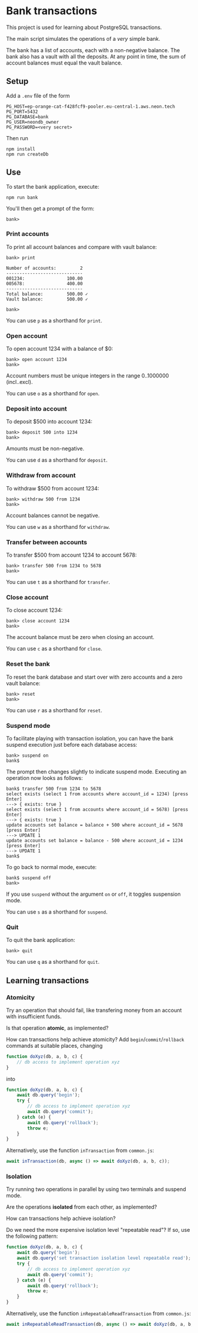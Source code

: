 # Bank transactions

This project is used for learning about PostgreSQL transactions.

The main script simulates the operations of a *very* simple bank.

The bank has a list of accounts, each with a non-negative balance. The
bank also has a vault with all the deposits. At any point in time, the
sum of account balances must equal the vault balance.

## Setup

Add a `.env` file of the form
```env
PG_HOST=ep-orange-cat-f428fcf9-pooler.eu-central-1.aws.neon.tech
PG_PORT=5432
PG_DATABASE=bank
PG_USER=neondb_owner
PG_PASSWORD=<very secret>
```
Then run

```shell
npm install
npm run createDb
```

## Use

To start the bank application, execute:
```shell
npm run bank
```

You'll then get a prompt of the form:
```text
bank> 
```

### Print accounts
To print all account balances and compare with vault balance:
```text
bank> print

Number of accounts:         2
-----------------------------
001234:                100.00
005678:                400.00
-----------------------------
Total balance:         500.00 ✓
Vault balance:         500.00 ✓

bank>
```
You can use `p` as a shorthand for `print`.

### Open account
To open account 1234 with a balance of $0:
```text
bank> open account 1234
bank>
```
Account numbers must be unique integers in the range 0..1000000 (incl..excl).

You can use `o` as a shorthand for `open`.

### Deposit into account
To deposit $500 into account 1234:
```text
bank> deposit 500 into 1234
bank>
```
Amounts must be non-negative.

You can use `d` as a shorthand for `deposit`.

### Withdraw from account
To withdraw $500 from account 1234:
```text
bank> withdraw 500 from 1234
bank>
```
Account balances cannot be negative.

You can use `w` as a shorthand for `withdraw`.

### Transfer between accounts
To transfer $500 from account 1234 to account 5678:
```text
bank> transfer 500 from 1234 to 5678
bank>
```

You can use `t` as a shorthand for `transfer`.

### Close account
To close account 1234:
```text
bank> close account 1234
bank>
```
The account balance must be zero when closing an account.

You can use `c` as a shorthand for `close`.

### Reset the bank
To reset the bank database and start over with zero accounts and
a zero vault balance:
```text
bank> reset
bank>
```

You can use `r` as a shorthand for `reset`.

### Suspend mode

To facilitate playing with transaction isolation, you can have
the bank suspend execution just before each database access:
```text
bank> suspend on
bank$ 
```
The prompt then changes slightly to indicate suspend mode.
Executing an operation now looks as follows:
```text
bank$ transfer 500 from 1234 to 5678
select exists (select 1 from accounts where account_id = 1234) [press Enter]
---> { exists: true }
select exists (select 1 from accounts where account_id = 5678) [press Enter]
---> { exists: true }
update accounts set balance = balance + 500 where account_id = 5678 [press Enter]
---> UPDATE 1
update accounts set balance = balance - 500 where account_id = 1234 [press Enter]
---> UPDATE 1
bank$
```
To go back to normal mode, execute:
```text
bank$ suspend off
bank>
```

If you use `suspend` without the argument `on` or `off`, it toggles suspension
mode.

You can use `s` as a shorthand for `suspend`.

### Quit
To quit the bank application:
```text
bank> quit
```

You can use `q` as a shorthand for `quit`.

## Learning transactions

### Atomicity
Try an operation that should fail, like transfering money from
an account with insufficient funds.

Is that operation **atomic**, as implemented?

How can transactions help achieve atomicity?
Add `begin`/`commit`/`rollback` commands at suitable places,
changing
```js
function doXyz(db, a, b, c) {
    // db access to implement operation xyz
}
```
into
```js
function doXyz(db, a, b, c) {
    await db.query('begin');
    try {
        // db access to implement operation xyz
        await db.query('commit');
    } catch (e) {
        await db.query('rollback');
        throw e;
    }
}
```
Alternatively, use the function `inTransaction` from `common.js`:
```js
await inTransaction(db, async () => await doXyz(db, a, b, c));
```

### Isolation
Try running two operations in parallel by using two terminals
and suspend mode.

Are the operations **isolated** from each other, as implemented?

How can transactions help achieve isolation?

Do we need the more expensive isolation level "repeatable read"?
If so, use the following pattern:
```js
function doXyz(db, a, b, c) {
    await db.query('begin');
    await db.query('set transaction isolation level repeatable read');
    try {
        // db access to implement operation xyz
        await db.query('commit');
    } catch (e) {
        await db.query('rollback');
        throw e;
    }
}
```
Alternatively, use the function `inRepeatableReadTransaction` from `common.js`:
```js
await inRepeatableReadTransaction(db, async () => await doXyz(db, a, b, c));
```
